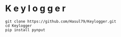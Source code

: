 # K e y l o g g e r

```
git clone https://github.com/Hasul79/Keylogger.git
cd Keylogger
pip install pynput
```
